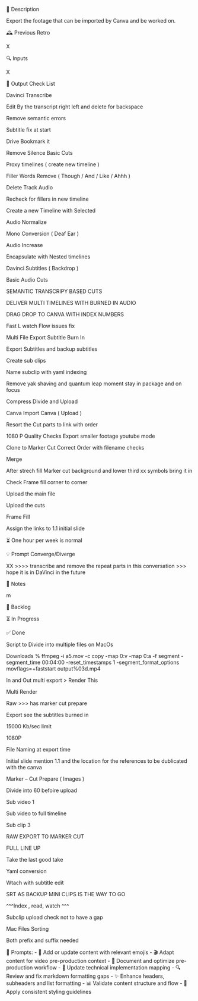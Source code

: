 
🧠 Description 

 

Export the footage that can be imported by Canva and be worked on. 

🕰️ Previous Retro 

 

X 

 

🔍 Inputs 

 

X 

🎨 Output Check List 

Davinci Transcribe  

Edit By the transcript right left and delete for backspace  

Remove semantic errors 

Subtitle fix at start 

Drive Bookmark it 

Remove Silence Basic Cuts  

Proxy timelines ( create new timeline ) 

Filler Words Remove ( Though / And / Like / Ahhh ) 

Delete Track Audio  

Recheck for fillers in new timeline 

Create a new Timeline with Selected  

Audio Normalize  

Mono Conversion ( Deaf Ear ) 

Audio Increase  

Encapsulate with Nested timelines 

Davinci Subtitles ( Backdrop )  

Basic Audio Cuts  

SEMANTIC TRANSCRIPY BASED CUTS 

DELIVER MULTI TIMELINES WITH BURNED IN AUDIO 

DRAG DROP TO CANVA WITH INDEX NUMBERS 

Fast L watch Flow issues fix 

Multi File Export Subtitle Burn In 

Export Subtitles and backup subtitles 

Create sub clips  

Name subclip with yaml indexing 

Remove yak shaving and quantum leap moment stay in package and on focus 

Compress Divide and Upload 

Canva Import Canva ( Upload ) 

Resort the Cut parts to link with order 

1080 P Quality Checks  Export smaller footage youtube mode 

Clone to Marker Cut Correct Order with filename checks 

Merge   

After strech fill Marker cut background and lower third xx symbols bring it in 

Check Frame fill corner to corner 

Upload the main file  

Upload the cuts 

Frame Fill  

Assign the links to 1.1 initial slide 

⏳ One hour per week is normal 

💡 Prompt Converge/Diverge  

 

XX >>>> transcribe and remove the repeat parts in this conversation >>> hope it is in DaVinci in the future 


 

📝 Notes 

 

 


 


m 

 

🔄 Backlog 

⏳ In Progress 

✅ Done 

Script to Divide into multiple files on MacOs 

 

Downloads % ffmpeg -i a5.mov -c copy -map 0:v -map 0:a -f segment -segment_time 00:04:00 -reset_timestamps 1 -segment_format_options movflags=+faststart output%03d.mp4 

 

 

 

 

In and Out multi export > Render This 

 

Multi Render 

 

Raw >>> has marker cut prepare 

 

 


 

Export see the subtitles burned in  

15000 Kb/sec limit 

1080P  

 

File Naming at export time 

 

Initial slide mention 1.1 and the location for the references to be dublicated with the canva 

 

 

Marker – Cut Prepare ( Images ) 

 


 

Divide into 60 befoire upload 

 

Sub video 1 

 

Sub video to full timeline  

 

Sub clip 3 

 

 

 

 

RAW EXPORT TO MARKER CUT  

 

FULL LINE UP 

 

Take the last good take 

 

Yaml conversion 

 

Wtach with subtitle edit 

 

 

SRT AS BACKUP MINI CLIPS IS THE WAY TO GO 

 

^^^Index , read, watch ^^^ 

 

Subclip upload check not to have a gap  

 

Mac Files Sorting 

 

Both prefix and suffix needed 

 💭 Prompts:
    - 🎯 Add or update content with relevant emojis
    - 🎬 Adapt content for video pre-production context
    - 📝 Document and optimize pre-production workflow
    - 🔧 Update technical implementation mapping
    - 🔍 Review and fix markdown formatting gaps
    - ✨ Enhance headers, subheaders and list formatting
    - 📊 Validate content structure and flow
    - 🎨 Apply consistent styling guidelines